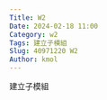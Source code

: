```yaml
---
Title: W2
Date: 2024-02-18 11:00
Category: w2
Tags: 建立子模組
Slug: 40971220 W2
Author: kmol
---
```


建立子模組

<!-- PELICAN_END_SUMMARY -->